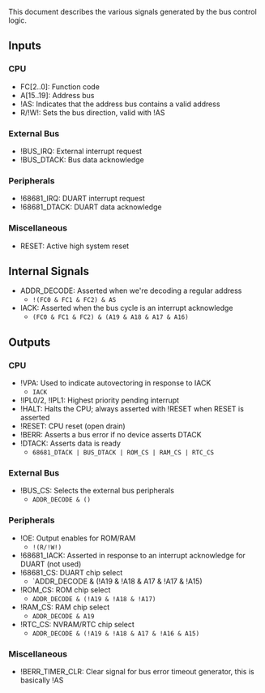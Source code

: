 This document describes the various signals generated by the bus control logic.

## Inputs
### CPU
- FC[2..0]: Function code
- A[15..19]: Address bus
- !AS: Indicates that the address bus contains a valid address
- R/!W!: Sets the bus direction, valid with !AS

### External Bus
- !BUS_IRQ: External interrupt request
- !BUS_DTACK: Bus data acknowledge

### Peripherals
- !68681_IRQ: DUART interrupt request
- !68681_DTACK: DUART data acknowledge

### Miscellaneous
- RESET: Active high system reset

## Internal Signals
- ADDR_DECODE: Asserted when we're decoding a regular address
	- `!(FC0 & FC1 & FC2) & AS`
- IACK: Asserted when the bus cycle is an interrupt acknowledge
	- `(FC0 & FC1 & FC2) & (A19 & A18 & A17 & A16)`

## Outputs
### CPU
- !VPA: Used to indicate autovectoring in response to IACK
	- `IACK`
- !IPL0/2, !IPL1: Highest priority pending interrupt
- !HALT: Halts the CPU; always asserted with !RESET when RESET is asserted
- !RESET: CPU reset (open drain)
- !BERR: Asserts a bus error if no device asserts DTACK
- !DTACK: Asserts data is ready
	- `68681_DTACK | BUS_DTACK | ROM_CS | RAM_CS | RTC_CS`

### External Bus
- !BUS_CS: Selects the external bus peripherals
	- `ADDR_DECODE & ()`

### Peripherals
- !OE: Output enables for ROM/RAM
	- `!(R/!W!)`
- !68681_IACK: Asserted in response to an interrupt acknowledge for DUART (not used)
- !68681_CS: DUART chip select
	- `ADDR_DECODE & (!A19 & !A18 & A17 & !A17 & !A15)
- !ROM_CS: ROM chip select
	- `ADDR_DECODE & (!A19 & !A18 & !A17)`
- !RAM_CS: RAM chip select
	- `ADDR_DECODE & A19`
- !RTC_CS: NVRAM/RTC chip select
	- `ADDR_DECODE & (!A19 & !A18 & A17 & !A16 & A15)`

### Miscellaneous
- !BERR_TIMER_CLR: Clear signal for bus error timeout generator, this is basically !AS

